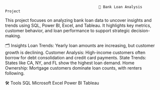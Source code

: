                                                🏦 Bank Loan Analysis Project

This project focuses on analyzing bank loan data to uncover insights and trends using SQL, Power BI, Excel, and Tableau. It highlights key metrics, customer behavior, and loan performance to support strategic decision-making.

🗂 Insights
Loan Trends: Yearly loan amounts are increasing, but customer growth is declining.
Customer Analysis: High-income customers often borrow for debt consolidation and credit card payments.
State Trends: States like CA, NY, and FL show the highest loan demand.
Home Ownership: Mortgage customers dominate loan counts, with renters following.

🛠 Tools
SQL
Microsoft Excel
Power BI
Tableau
